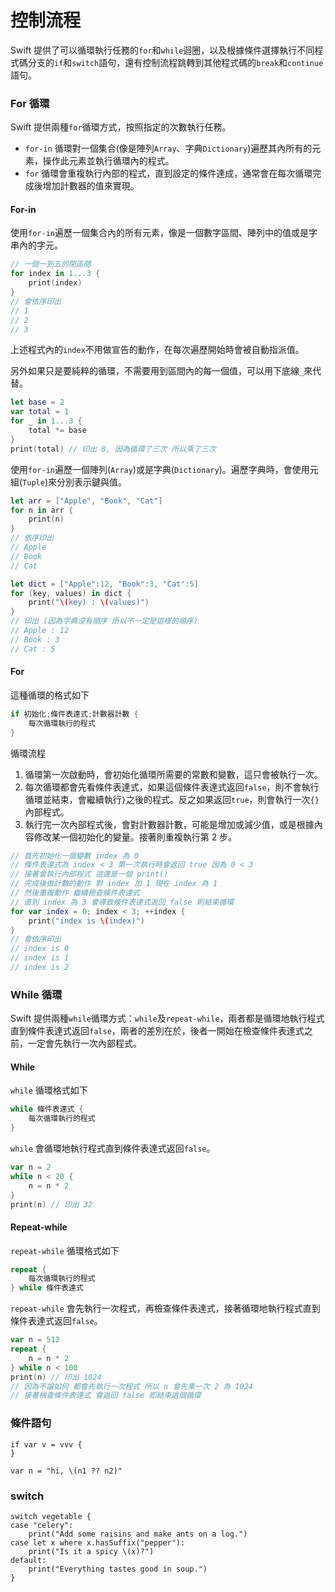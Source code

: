 # 控制流程

Swift 提供了可以循環執行任務的`for`和`while`迴圈，以及根據條件選擇執行不同程式碼分支的`if`和`switch`語句，還有控制流程跳轉到其他程式碼的`break`和`continue`語句。

### For 循環

Swift 提供兩種`for`循環方式，按照指定的次數執行任務。

- `for-in` 循環對一個集合(像是陣列`Array`、字典`Dictionary`)遍歷其內所有的元素，操作此元素並執行循環內的程式。
- `for` 循環會重複執行內部的程式，直到設定的條件達成，通常會在每次循環完成後增加計數器的值來實現。

#### For-in

使用`for-in`遍歷一個集合內的所有元素，像是一個數字區間、陣列中的值或是字串內的字元。

```swift
// 一個一到五的閉區間
for index in 1...3 {
    print(index)
}
// 會依序印出
// 1
// 2
// 3
```

上述程式內的`index`不用做宣告的動作，在每次遍歷開始時會被自動指派值。

另外如果只是要純粹的循環，不需要用到區間內的每一個值，可以用下底線`_`來代替。

```swift
let base = 2
var total = 1
for _ in 1...3 {
    total *= base
}
print(total) // 印出 8, 因為循環了三次 所以乘了三次

```

使用`for-in`遍歷一個陣列(`Array`)或是字典(`Dictionary`)。遍歷字典時，會使用元組(`Tuple`)來分別表示鍵與值。

```swift
let arr = ["Apple", "Book", "Cat"]
for n in arr {
    print(n)
}
// 依序印出
// Apple
// Book
// Cat

let dict = ["Apple":12, "Book":3, "Cat":5]
for (key, values) in dict {
    print("\(key) : \(values)")
}
// 印出 (因為字典沒有順序 所以不一定是這樣的順序)
// Apple : 12
// Book : 3
// Cat : 5

```

#### For

這種循環的格式如下

```swift
if 初始化;條件表達式;計數器計數 {
    每次循環執行的程式
}

```

循環流程

1. 循環第一次啟動時，會初始化循環所需要的常數和變數，這只會被執行一次。
2. 每次循環都會先看條件表達式，如果這個條件表達式返回`false`，則不會執行循環並結束，會繼續執行`}`之後的程式。反之如果返回`true`，則會執行一次`{}`內部程式。
3. 執行完一次內部程式後，會對計數器計數，可能是增加或減少值，或是根據內容修改某一個初始化的變量。接著則重複執行第 2 步。

```swift
// 首先初始化一個變數 index 為 0
// 條件表達式為 index < 3 第一次執行時會返回 true 因為 0 < 3
// 接著會執行內部程式 這邊是一個 print()
// 完成後做計數的動作 對 index 加 1 現在 index 為 1
// 然後重複動作 繼續檢查條件表達式 
// 直到 index 為 3 會導致條件表達式返回 false 則結束循環
for var index = 0; index < 3; ++index {
    print("index is \(index)")
}
// 會依序印出
// index is 0
// index is 1
// index is 2

```


### While 循環

Swift 提供兩種`while`循環方式：`while`及`repeat-while`，兩者都是循環地執行程式直到條件表達式返回`false`，兩者的差別在於，後者一開始在檢查條件表達式之前，一定會先執行一次內部程式。

#### While

`while` 循環格式如下

```swift
while 條件表達式 {
    每次循環執行的程式
}

```

`while` 會循環地執行程式直到條件表達式返回`false`。

```swift
var n = 2
while n < 20 {
    n = n * 2
}
print(n) // 印出 32
```

#### Repeat-while

`repeat-while` 循環格式如下

```swift
repeat {
    每次循環執行的程式
} while 條件表達式

```

`repeat-while` 會先執行一次程式，再檢查條件表達式，接著循環地執行程式直到條件表達式返回`false`。

```swift
var n = 512
repeat {
    n = n * 2
} while n < 100
print(n) // 印出 1024
// 因為不論如何 都會先執行一次程式 所以 n 會先乘一次 2 為 1024
// 接著檢查條件表達式 會返回 false 即結束這個循環

```


### 條件語句




```
if var v = vvv {
}

var n = "hi, \(n1 ?? n2)"
```

### switch
```
switch vegetable {
case "celery":
    print("Add some raisins and make ants on a log.")
case let x where x.hasSuffix("pepper"):
    print("Is it a spicy \(x)?")
default:
    print("Everything tastes good in soup.")
}
```






